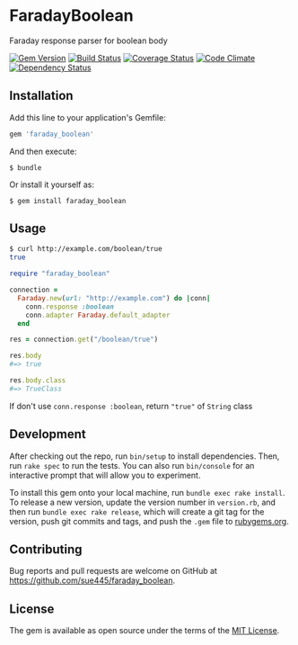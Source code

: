 # FaradayBoolean

Faraday response parser for boolean body

[![Gem Version](https://badge.fury.io/rb/faraday_boolean.svg)](https://badge.fury.io/rb/faraday_boolean)
[![Build Status](https://travis-ci.org/sue445/faraday_boolean.svg?branch=master)](https://travis-ci.org/sue445/faraday_boolean)
[![Coverage Status](https://coveralls.io/repos/sue445/faraday_boolean/badge.svg?branch=master&service=github)](https://coveralls.io/github/sue445/faraday_boolean?branch=master)
[![Code Climate](https://codeclimate.com/github/sue445/faraday_boolean/badges/gpa.svg)](https://codeclimate.com/github/sue445/faraday_boolean)
[![Dependency Status](https://gemnasium.com/sue445/faraday_boolean.svg)](https://gemnasium.com/sue445/faraday_boolean)

## Installation

Add this line to your application's Gemfile:

```ruby
gem 'faraday_boolean'
```

And then execute:

    $ bundle

Or install it yourself as:

    $ gem install faraday_boolean

## Usage

```sh
$ curl http://example.com/boolean/true
true
```

```ruby
require "faraday_boolean"

connection =
  Faraday.new(url: "http://example.com") do |conn|
    conn.response :boolean
    conn.adapter Faraday.default_adapter
  end

res = connection.get("/boolean/true")

res.body
#=> true

res.body.class
#=> TrueClass
```

If don't use `conn.response :boolean`, return `"true"` of `String` class

## Development

After checking out the repo, run `bin/setup` to install dependencies. Then, run `rake spec` to run the tests. You can also run `bin/console` for an interactive prompt that will allow you to experiment.

To install this gem onto your local machine, run `bundle exec rake install`. To release a new version, update the version number in `version.rb`, and then run `bundle exec rake release`, which will create a git tag for the version, push git commits and tags, and push the `.gem` file to [rubygems.org](https://rubygems.org).

## Contributing

Bug reports and pull requests are welcome on GitHub at https://github.com/sue445/faraday_boolean.


## License

The gem is available as open source under the terms of the [MIT License](http://opensource.org/licenses/MIT).

